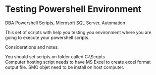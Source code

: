 # Testing Powershell Environment
DBA Powershell Scripts, Microsoft SQL Server, Automation

This set of scripts with help you testing you environment where you are going to execute your powershell scripts.

Considerations and notes.

You should set scripts on folder called C:\Scripts\
Computer hosting script needs to have MS Excel to create excel format output file.
SMO objet need to be install on host computer.
